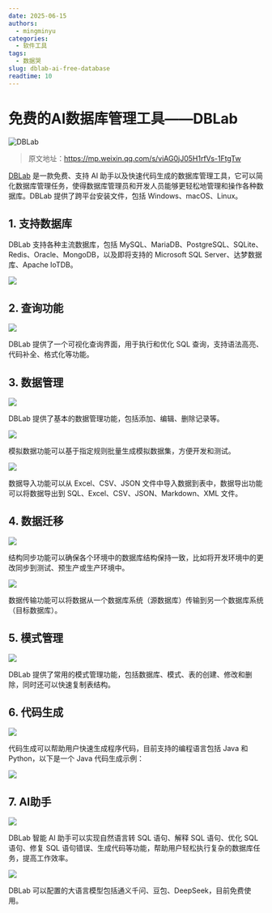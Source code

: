```yaml
---
date: 2025-06-15
authors:
  - mingminyu
categories:
  - 软件工具
tags:
  - 数据哭
slug: dblab-ai-free-database
readtime: 10
---
```


# 免费的AI数据库管理工具——DBLab

![DBLab](https://mingminyu.github.io/webassets/images/20250615/01.png)

> 原文地址：https://mp.weixin.qq.com/s/viAG0jJ05H1rfVs-1FtgTw

[DBLab](https://dblab.ai/en/) 是一款免费、支持 AI 助手以及快速代码生成的数据库管理工具，它可以简化数据库管理任务，使得数据库管理员和开发人员能够更轻松地管理和操作各种数据库。DBLab 提供了跨平台安装文件，包括 Windows、macOS、Linux。

<!-- more -->

## 1. 支持数据库

DBLab 支持各种主流数据库，包括 MySQL、MariaDB、PostgreSQL、SQLite、Redis、Oracle、MongoDB，以及即将支持的 Microsoft SQL Server、达梦数据库、Apache IoTDB。

![](https://mingminyu.github.io/webassets/images/20250615/02.png)

## 2. 查询功能

![](https://mingminyu.github.io/webassets/images/20250615/03.png)

DBLab 提供了一个可视化查询界面，用于执行和优化 SQL 查询，支持语法高亮、代码补全、格式化等功能。

## 3. 数据管理

![](https://mingminyu.github.io/webassets/images/20250615/04.png)

DBLab 提供了基本的数据管理功能，包括添加、编辑、删除记录等。

![](https://mingminyu.github.io/webassets/images/20250615/05.png)

模拟数据功能可以基于指定规则批量生成模拟数据集，方便开发和测试。

![](https://mingminyu.github.io/webassets/images/20250615/06.png)

数据导入功能可以从 Excel、CSV、JSON 文件中导入数据到表中，数据导出功能可以将数据导出到 SQL、Excel、CSV、JSON、Markdown、XML 文件。

## 4. 数据迁移

![](https://mingminyu.github.io/webassets/images/20250615/07.png)

结构同步功能可以确保各个环境中的数据库结构保持一致，比如将开发环境中的更改同步到测试、预生产或生产环境中。

![](https://mingminyu.github.io/webassets/images/20250615/08.png)

数据传输功能可以将数据从一个数据库系统（源数据库）传输到另一个数据库系统（目标数据库）。

## 5. 模式管理

![](https://mingminyu.github.io/webassets/images/20250615/09.png)

DBLab 提供了常用的模式管理功能，包括数据库、模式、表的创建、修改和删除，同时还可以快速复制表结构。

## 6. 代码生成

![](https://mingminyu.github.io/webassets/images/20250615/10.png)

代码生成可以帮助用户快速生成程序代码，目前支持的编程语言包括 Java 和 Python，以下是一个 Java 代码生成示例：

![](https://mingminyu.github.io/webassets/images/20250615/11.png)

## 7. AI助手

![](https://mingminyu.github.io/webassets/images/20250615/12.png)

DBLab 智能 AI 助手可以实现自然语言转 SQL 语句、解释 SQL 语句、优化 SQL 语句、修复 SQL 语句错误、生成代码等功能，帮助用户轻松执行复杂的数据库任务，提高工作效率。

![](https://mingminyu.github.io/webassets/images/20250615/13.png)

DBLab 可以配置的大语言模型包括通义千问、豆包、DeepSeek，目前免费使用。
